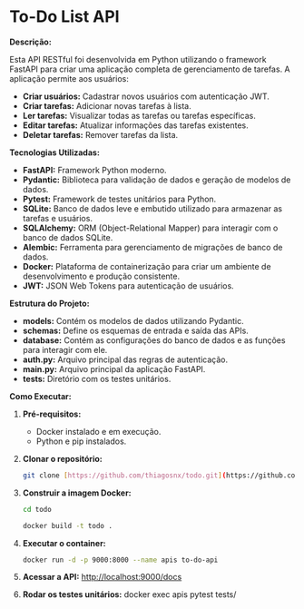 # To-Do List API

**Descrição:**

Esta API RESTful foi desenvolvida em Python utilizando o framework FastAPI para criar uma aplicação completa de gerenciamento de tarefas. A aplicação permite aos usuários:

* **Criar usuários:** Cadastrar novos usuários com autenticação JWT.
* **Criar tarefas:** Adicionar novas tarefas à lista.
* **Ler tarefas:** Visualizar todas as tarefas ou tarefas específicas.
* **Editar tarefas:** Atualizar informações das tarefas existentes.
* **Deletar tarefas:** Remover tarefas da lista.

**Tecnologias Utilizadas:**

* **FastAPI:** Framework Python moderno.
* **Pydantic:** Biblioteca para validação de dados e geração de modelos de dados.
* **Pytest:** Framework de testes unitários para Python.
* **SQLite:** Banco de dados leve e embutido utilizado para armazenar as tarefas e usuários.
* **SQLAlchemy:** ORM (Object-Relational Mapper) para interagir com o banco de dados SQLite.
* **Alembic:** Ferramenta para gerenciamento de migrações de banco de dados.
* **Docker:** Plataforma de containerização para criar um ambiente de desenvolvimento e produção consistente.
* **JWT:** JSON Web Tokens para autenticação de usuários.

**Estrutura do Projeto:**

* **models:** Contém os modelos de dados utilizando Pydantic.
* **schemas:** Define os esquemas de entrada e saída das APIs.
* **database:** Contém as configurações do banco de dados e as funções para interagir com ele.
* **auth.py:** Arquivo principal das regras de autenticação.
* **main.py:** Arquivo principal da aplicação FastAPI.
* **tests:** Diretório com os testes unitários.

**Como Executar:**

1. **Pré-requisitos:**
   * Docker instalado e em execução.
   * Python e pip instalados.

2. **Clonar o repositório:**
   ```bash
   git clone [https://github.com/thiagosnx/todo.git](https://github.com/thiagosnx/todo.git)
   ```
3. **Construir a imagem Docker:**
    ```bash
    cd todo
    ```
    ```bash
    docker build -t todo .
     ```

4. **Executar o container:**
   ```bash
   docker run -d -p 9000:8000 --name apis to-do-api
   ```

5. **Acessar a API:**
   [http://localhost:9000/docs](http://localhost:9000/docs)

6. **Rodar os testes unitários:**
   docker exec apis pytest tests/
   